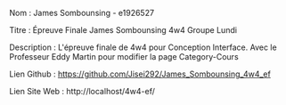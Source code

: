Nom : James Sombounsing - e1926527

Titre : Épreuve Finale James Sombounsing 4w4 Groupe Lundi

Description : L'épreuve finale de 4w4 pour Conception Interface. Avec le Professeur Eddy Martin pour modifier la page Category-Cours

Lien Github : https://github.com/Jisei292/James_Sombounsing_4w4_ef

Lien Site Web : http://localhost/4w4-ef/

